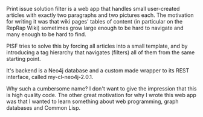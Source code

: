Print issue solution filter is a web app that handles small user-created articles with exactly two paragraphs and two pictures each.
The motivation for writing it was that wiki pages' tables of content (in particular on
the RepRap Wiki) sometimes grow large enough to be hard to navigate and many
enough to be hard to find. 

PISF tries
to solve this by forcing all articles into a small template, and by introducing a tag hierarchy
that navigates (filters) all of them from the same starting point.

It's backend is a Neo4j database and a custom made wrapper to its REST
interface, called my-cl-neo4j-2.0.1.

Why such a cumbersome name? I don't want to give the impression that this is
high quality code. The other great motivation for why I wrote
this web app was that I wanted to learn something about web programming, graph databases and
Common Lisp.
